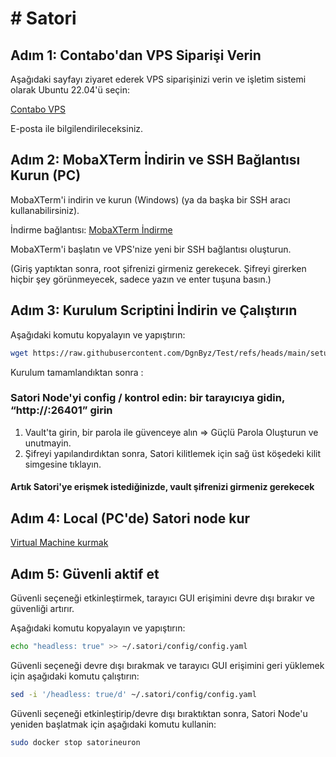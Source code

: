 # # Satori 

## Adım 1: Contabo'dan VPS Siparişi Verin

Aşağıdaki sayfayı ziyaret ederek VPS siparişinizi verin ve işletim sistemi olarak Ubuntu 22.04'ü seçin:

[Contabo VPS](https://contabo.com/en/vps/cloud-vps-1/?image=ubuntu.323&qty=1&contract=1&storage-type=vps-1-400-gb)

E-posta ile bilgilendirileceksiniz.

## Adım 2: MobaXTerm İndirin ve SSH Bağlantısı Kurun (PC)

MobaXTerm'i indirin ve kurun (Windows) (ya da başka bir SSH aracı kullanabilirsiniz).

İndirme bağlantısı: [MobaXTerm İndirme](https://mobaxterm.mobatek.net/download-home-edition.html)

MobaXTerm'i başlatın ve VPS'nize yeni bir SSH bağlantısı oluşturun.

(Giriş yaptıktan sonra, root şifrenizi girmeniz gerekecek. Şifreyi girerken hiçbir şey görünmeyecek, sadece yazın ve enter tuşuna basın.)

## Adım 3: Kurulum Scriptini İndirin ve Çalıştırın

Aşağıdaki komutu kopyalayın ve yapıştırın:

```bash
wget https://raw.githubusercontent.com/DgnByz/Test/refs/heads/main/setup.sh -O setup.sh && chmod +x setup.sh && sudo ./setup.sh
```
Kurulum tamamlandıktan sonra :

### Satori Node'yi config / kontrol edin: bir tarayıcıya gidin, “http://<IP adresiniz>:26401” girin

  1. Vault'ta girin, bir parola ile güvenceye alın => Güçlü Parola Oluşturun ve unutmayin.
  2. Şifreyi yapılandırdıktan sonra, Satori kilitlemek için sağ üst köşedeki kilit simgesine tıklayın.

#### Artık Satori'ye erişmek istediğinizde, vault şifrenizi girmeniz gerekecek

## Adım 4: Local (PC'de) Satori node kur

[Virtual Machine kurmak](https://github.com/TaTaKae9558/sa/blob/main/local/README.md)


## Adım 5: Güvenli aktif et

Güvenli seçeneği etkinleştirmek, tarayıcı GUI erişimini devre dışı bırakır ve güvenliği artırır.

Aşağıdaki komutu kopyalayın ve yapıştırın:

```bash
echo "headless: true" >> ~/.satori/config/config.yaml
```

Güvenli seçeneği devre dışı bırakmak ve tarayıcı GUI erişimini geri yüklemek için aşağıdaki komutu çalıştırın:

```bash
sed -i '/headless: true/d' ~/.satori/config/config.yaml
```
Güvenli seçeneği etkinleştirip/devre dışı bıraktıktan sonra, Satori Node'u yeniden başlatmak için aşağıdaki komutu kullanin:

```bash
sudo docker stop satorineuron
```

